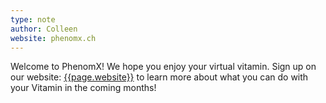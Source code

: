 ```yaml
---
type: note
author: Colleen
website: phenomx.ch
---
```

Welcome to PhenomX! We hope you enjoy your virtual vitamin.
Sign up on our website: [{{page.website}}](https://{{page.website}}) to learn more about
what you can do with your Vitamin in the coming months!

<!-- ingredients:
 Vitamin C, D and omega 3s.
 Good for brain function and long lasting immunity.
 -->
